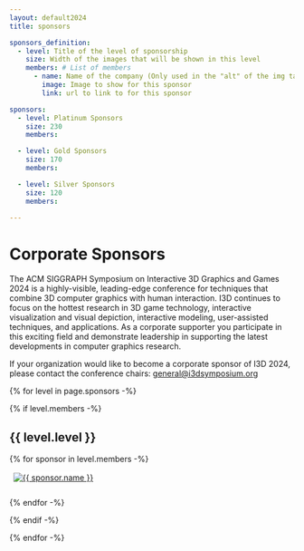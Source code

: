 ```yaml
---
layout: default2024
title: sponsors

sponsors_definition:
  - level: Title of the level of sponsorship
    size: Width of the images that will be shown in this level
    members: # List of members
      - name: Name of the company (Only used in the "alt" of the img tag)
        image: Image to show for this sponsor
        link: url to link to for this sponsor

sponsors:
  - level: Platinum Sponsors
    size: 230
    members:

  - level: Gold Sponsors
    size: 170
    members:

  - level: Silver Sponsors
    size: 120
    members:

---
```


# Corporate Sponsors

The ACM SIGGRAPH Symposium on Interactive 3D Graphics and Games
2024 is a highly-visible, leading-edge conference for techniques that
combine 3D computer graphics with human interaction. I3D continues to
focus on the hottest research in 3D game technology, interactive
visualization and visual depiction, interactive modeling,
user-assisted techniques, and applications. As a corporate supporter
you participate in this exciting field and demonstrate leadership in
supporting the latest developments in computer graphics research.


If your organization would like to become a corporate sponsor of I3D 2024, please contact the conference chairs: [general@i3dsymposium.org](mailto:general@i3dsymposium.org)
    

{% for level in page.sponsors -%}

{% if level.members -%}

## {{ level.level }}
{% for sponsor in level.members -%}
<div style="margin: 0px 5px 25px 5px;">
  <a href="{{ sponsor.link }}">
    <img width="{{ level.size }}" src="img/sponsors/{{ sponsor.image }}" alt="{{ sponsor.name }}" style="padding: 2px; background: #fff;">
  </a>
</div>
{% endfor -%}

{% endif -%}

{% endfor -%}

